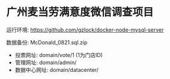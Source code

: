 # 广州麦当劳满意度微信调查项目

运行环境: https://github.com/gzlock/docker-node-mysql-server

数据备份: McDonald_0821.sql.zip 

- 投票网址: domain/vote/1 (1为门店ID)
- 管理网址: domain/admin/
- 数据中心网址: domain/datacenter/
